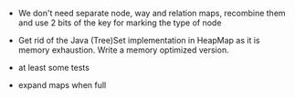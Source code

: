 
* We don't need separate node, way and relation maps, recombine them
  and use 2 bits of the key for marking the type of node

* Get rid of the Java (Tree)Set implementation in HeapMap as it is 
  memory exhaustion. Write a memory optimized version.
  
* at least some tests

* expand maps when full

